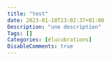 ```yaml
---
title: "test"
date: 2023-01-10T23:02:37+01:00
Description: "une description"
Tags: []
Categories: [élucubrations]
DisableComments: true
---
```

